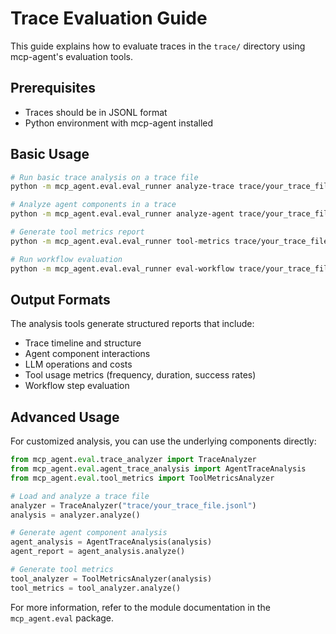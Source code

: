 # Trace Evaluation Guide

This guide explains how to evaluate traces in the `trace/` directory using mcp-agent's evaluation tools.

## Prerequisites

- Traces should be in JSONL format
- Python environment with mcp-agent installed

## Basic Usage

```bash
# Run basic trace analysis on a trace file
python -m mcp_agent.eval.eval_runner analyze-trace trace/your_trace_file.jsonl

# Analyze agent components in a trace
python -m mcp_agent.eval.eval_runner analyze-agent trace/your_trace_file.jsonl

# Generate tool metrics report
python -m mcp_agent.eval.eval_runner tool-metrics trace/your_trace_file.jsonl

# Run workflow evaluation
python -m mcp_agent.eval.eval_runner eval-workflow trace/your_trace_file.jsonl
```

## Output Formats

The analysis tools generate structured reports that include:

- Trace timeline and structure
- Agent component interactions
- LLM operations and costs
- Tool usage metrics (frequency, duration, success rates)
- Workflow step evaluation

## Advanced Usage

For customized analysis, you can use the underlying components directly:

```python
from mcp_agent.eval.trace_analyzer import TraceAnalyzer
from mcp_agent.eval.agent_trace_analysis import AgentTraceAnalysis
from mcp_agent.eval.tool_metrics import ToolMetricsAnalyzer

# Load and analyze a trace file
analyzer = TraceAnalyzer("trace/your_trace_file.jsonl")
analysis = analyzer.analyze()

# Generate agent component analysis
agent_analysis = AgentTraceAnalysis(analysis)
agent_report = agent_analysis.analyze()

# Generate tool metrics
tool_analyzer = ToolMetricsAnalyzer(analysis)
tool_metrics = tool_analyzer.analyze()
```

For more information, refer to the module documentation in the `mcp_agent.eval` package.